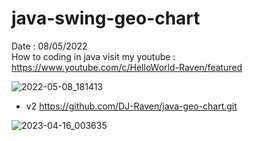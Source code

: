 # java-swing-geo-chart
Date : 08/05/2022<br/>
How to coding in java
visit my youtube : https://www.youtube.com/c/HelloWorld-Raven/featured

![2022-05-08_181413](https://user-images.githubusercontent.com/58245926/167293652-8652f3ea-59ce-42bb-bc87-41e0e2fc87f5.png)

- v2 https://github.com/DJ-Raven/java-geo-chart.git

![2023-04-16_003635](https://user-images.githubusercontent.com/58245926/232244824-6499246b-9d87-4ec4-ba41-3d2e4fadd9fa.png)
